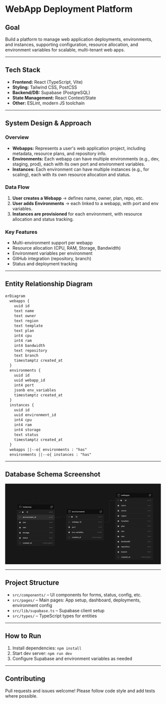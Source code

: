 # WebApp Deployment Platform

## Goal
Build a platform to manage web application deployments, environments, and instances, supporting configuration, resource allocation, and environment variables for scalable, multi-tenant web apps.

---

## Tech Stack
- **Frontend:** React (TypeScript, Vite)
- **Styling:** Tailwind CSS, PostCSS
- **Backend/DB:** Supabase (PostgreSQL)
- **State Management:** React Context/State
- **Other:** ESLint, modern JS toolchain

---

## System Design & Approach

### Overview
- **Webapps:** Represents a user's web application project, including metadata, resource plans, and repository info.
- **Environments:** Each webapp can have multiple environments (e.g., dev, staging, prod), each with its own port and environment variables.
- **Instances:** Each environment can have multiple instances (e.g., for scaling), each with its own resource allocation and status.

### Data Flow
1. **User creates a Webapp** → defines name, owner, plan, repo, etc.
2. **User adds Environments** → each linked to a webapp, with port and env variables.
3. **Instances are provisioned** for each environment, with resource allocation and status tracking.

### Key Features
- Multi-environment support per webapp
- Resource allocation (CPU, RAM, Storage, Bandwidth)
- Environment variables per environment
- GitHub integration (repository, branch)
- Status and deployment tracking

---

## Entity Relationship Diagram

```mermaid
erDiagram
  webapps {
    uuid id
    text name
    text owner
    text region
    text template
    text plan
    int4 cpu
    int4 ram
    int4 bandwidth
    text repository
    text branch
    timestamptz created_at
  }
  environments {
    uuid id
    uuid webapp_id
    int4 port
    jsonb env_variables
    timestamptz created_at
  }
  instances {
    uuid id
    uuid environment_id
    int4 cpu
    int4 ram
    int4 storage
    text status
    timestamptz created_at
  }
  webapps ||--o{ environments : "has"
  environments ||--o{ instances : "has"
```

---

## Database Schema Screenshot

![Database Schema](databaseSchema.png)

---

## Project Structure
- `src/components/` – UI components for forms, status, config, etc.
- `src/pages/` – Main pages: App setup, dashboard, deployments, environment config
- `src/lib/supabase.ts` – Supabase client setup
- `src/types/` – TypeScript types for entities

---

## How to Run
1. Install dependencies: `npm install`
2. Start dev server: `npm run dev`
3. Configure Supabase and environment variables as needed

---

## Contributing
Pull requests and issues welcome! Please follow code style and add tests where possible. 